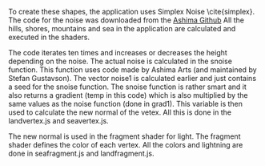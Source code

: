 To create these shapes, the application uses Simplex Noise \cite{simplex}. The code for the noise was downloaded from the [Ashima Github](https://github.com/ashima/webgl-noise)
All the hills, shores, mountains and sea in the application are calculated and executed in the shaders. 

The code iterates ten times and increases or decreases the height depending on the noise. The actual noise is calculated in the snoise function. This function uses code made by Ashima Arts (and maintained by Stefan Gustavson). The vector noise1 is calculated earlier and just contains a seed for the snoise function. The snoise function is rather smart and it also returns a gradient (temp in this code) which is also multiplied by the same values as the noise function (done in grad1). This variable is then used to calculate the new normal of the vetex. All this is done in the landvertex.js and seavertex.js.


The new normal is used in the fragment shader for light. The fragment shader defines the color of each vertex. All the colors and lightning are done in seafragment.js and landfragment.js.
